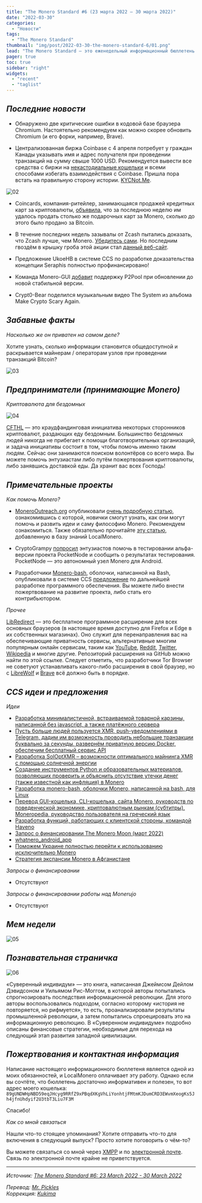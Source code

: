 ```yaml
---
title: "The Monero Standard #6 (23 марта 2022 — 30 марта 2022)"
date: "2022-03-30"
categories:
  - "Новости"
tags:
  - "The Monero Standard"
thumbnail: "img/post/2022-03-30-the-monero-standard-6/01.png"  
lead: "The Monero Standard — это еженедельный информационный бюллетень от p2p торговой платформы LocalMonero обо всём, что касается Monero."
pager: true
toc: true
sidebar: "right"
widgets:
  - "recent"
  - "taglist"
---
```


## _Последние новости_

* Обнаружено две критические ошибки в кодовой базе браузера Chromium. Настоятельно рекомендуем как можно скорее обновить Chromium (и его форки, например, Brave).

* Централизованная биржа Coinbase с 4 апреля потребует у граждан Канады указывать имя и адрес получателя при проведении транзакций на сумму свыше 1000 USD. Рекомендуется вывести все средства с биржи на [некастодиальные кошельки](https://www.getmonero.org/downloads/#mobilelight) и всеми способами избегать взаимодействия с Coinbase. Пришла пора встать на правильную сторону истории. [KYCNot.Me](https://kycnot.me/).

![02](/img/post/2022-03-30-the-monero-standard-6/02.png)

* Coincards, компания-ритейлер, занимающаяся продажей кредитных карт за криптовалюты, [объявила](https://nitter.net/CoinCards/status/1508324025256202246#m), что за последнюю неделю им удалось продать столько же подарочных карт за Monero, сколько до этого было продано за Bitcoin.

* В течение последних недель зазывалы от Zcash пытались доказать, что Zcash лучше, чем Monero. [Убедитесь сами](https://nitter.net/search?f=tweets&q=%23zec+%23xmr&since=&until=&near=jj). Но последним гвоздём в крышку гроба этой акции стал [данный веб-сайт](https://moneroinfodump.neocities.org/#ZcashBlackpill).

* Предложение UkoeHB в системе CCS по разработке доказательства концепции Seraphis полностью профинансировано!

* Команда Monero-GUI [добавит](https://github.com/monero-project/monero-gui/pull/3829) поддержку P2Pool при обновлении до новой стабильной версии.

* Crypt0-Bear поделился музыкальным видео The System из альбома Make Crypto Scary Again.

## _Забавные факты_

*Насколько же он приватен на самом деле?*

Хотите узнать, сколько информации становится общедоступной и раскрывается майнерам / операторам узлов при проведении транзакций Bitcoin?

![03](/img/post/2022-03-30-the-monero-standard-6/03.png)

## _Предприниматели (принимающие Monero)_

*Криптовалюта для бездомных*

![04](/img/post/2022-03-30-the-monero-standard-6/04.png)

[CFTHL](https://cryptoforthehomeless.org/) — это краудфандинговая инициатива некоторых сторонников криптовалют, раздающих еду бездомным. Большинство бездомных людей никогда не прибегает к помощи благотворительных организаций, и задача инициативы состоит в том, чтобы помочь именно таким людям. Сейчас они занимаются поиском волонтёров со всего мира. Вы можете помочь энтузиастам либо путём пожертвования криптовалюты, либо занявшись доставкой еды. Да хранит вас всех Господь!

## _Примечательные проекты_

*Как помочь Monero?*

* [MoneroOutreach.org](https://monerooutreach.org/) опубликовали [очень подробную статью](https://www.monerooutreach.org/stories/getting-started-helping-monero.php), ознакомившись с которой, новички смогут узнать, как они могут помочь и развить идеи и саму философию Monero. Рекомендуем ознакомиться. Также обязательно прочитайте [эту статью](https://localmonero.co/nojs/knowledge/contributing-to-monero), добавленную в базу знаний LocalMonero.

* CryptoGrampy [попросил](https://libredd.it/tqba4l/) энтузиастов помочь в тестировании альфа-версии проекта PocketNode и сообщить о результатах тестирования. PocketNode — это автономный узел Monero для Android.

* Разработчики [Monero-bash](https://github.com/hinto-janaiyo/monero-bash), оболочки, написанной на Bash, опубликовали в системе CCS [предложение](https://repo.getmonero.org/monero-project/ccs-proposals/-/merge_requests/297) по дальнейшей разработке программного обеспечения. Вы можете либо внести пожертвование на развитие проекта, либо стать его контрибьютором.

*Прочее*

[LibRedirect](https://libredirect.github.io/) — это бесплатное программное расширение для всех основных браузеров (в настоящее время доступно для Firefox и Edge в их собственных магазинах). Оно служит для перенаправления вас на обеспечивающие приватность сервисы, альтернативные многим популярным онлайн сервисам, таким как [YouTube](https://yewtu.be/), [Reddit](https://libredd.it/), [Twitter](https://nitter.net/), [Wikipedia](https://wikiless.org/) и многие другие. Репозиторий расширения на GitHub можно найти по этой ссылке. Следует отметить, что разработчики Tor Browser не советуют устанавливать какого-либо расширения в свой браузер, но с [LibreWolf](https://librewolf.net/) и [Brave](https://brave.com/) всё должно быть в порядке.

## _CCS идеи и предложения_

*Идеи*

- [Разработка минималистичной, встраиваемой товарной карзины, написанной без javascript, а также платёжного сервера](https://repo.getmonero.org/monero-project/ccs-proposals/-/merge_requests/303)
- [Пусть больше людей пользуется XMR, push-уведомлениями в Telegram, дадим им возможность проводить небольшие транзакции буквально за секунды, развернём приватную версию Docker, обеспечим бесплатный сервис API](https://repo.getmonero.org/monero-project/ccs-proposals/-/merge_requests/300)
- [Разработка SolOptXMR – возможности оптимального майнинга XMR с помощью солнечной энергии](https://repo.getmonero.org/monero-project/ccs-proposals/-/merge_requests/299)
- [Создание инструментов Python и образовательных материалов, позволяющих проверить и объяснить отсутствие утечки денег (также известной как инфляция) в Monero](https://repo.getmonero.org/monero-project/ccs-proposals/-/merge_requests/298)
- [Разработка monero-bash, оболочки Monero, написанной на bash, для Linux](https://repo.getmonero.org/monero-project/ccs-proposals/-/merge_requests/297)
- [Перевод GUI-кошелька, CLI-кошелька, сайта Monero, руководств по поведенческой экономике, криптовалютным рынкам (субтитры), Moneropedia, руководство пользователя на греческий язык](https://repo.getmonero.org/monero-project/ccs-proposals/-/merge_requests/296)
- [Разработка функций, работающих с клиентской стороны, командой Haveno](https://repo.getmonero.org/monero-project/ccs-proposals/-/merge_requests/295)
- [Запрос о финансировании The Monero Moon (март 2022)](https://repo.getmonero.org/monero-project/ccs-proposals/-/merge_requests/294)
- [whatnero_android_app](https://repo.getmonero.org/monero-project/ccs-proposals/-/merge_requests/293)
- [Поможем Украине полностью перейти к использованию исключительно Monero](https://repo.getmonero.org/monero-project/ccs-proposals/-/merge_requests/292)
- [Стратегия экспансии Monero в Афганистане](https://repo.getmonero.org/monero-project/ccs-proposals/-/merge_requests/282)

*Запросы о финансировании*

* Отсутствуют

*Запросы о финансировании работы над Monerujo*

* Отсутствуют

## *Мем недели*

![05](/img/post/2022-03-30-the-monero-standard-6/05.png)

## _Познавательная страничка_

![06](/img/post/2022-03-30-the-monero-standard-6/06.png)

«Суверенный индивидум» — это книга, написанная Джеймсом Дейлом Дэвидсоном и Уильямом Рис-Моггом, в которой авторы попытались спрогнозировать последствия информационной революции. Для этого авторы воспользовались подходом, согласно которому «история не повторяется, но рифмуется», то есть, проанализировали результаты промышленной революции, а затем попытались спроецировать это на информационную революцию. В «Суверенном индивидуме» подробно описаны финансовые стратегии, необходимые для перехода на следующий этап развития западной цивилизации.

## _Пожертвования и контактная информация_

Написание настоящего информационного бюллетеня является одной из моих обязанностей, и LocalMonero оплачивает эту работу. Однако если вы сочтёте, что бюллетень достаточно информативен и полезен, то вот адрес моего кошелька:
`89gUNDWHpNBD59eqJHcyg9RRfZ9xPBqdXKgVhLiYonhtjFMtmKJDumCRD3EWvmXeogKs5Jh4jfnUhdyif2U3tbT3Liu7F3M`

Спасибо!

*Как со мной связаться*

Нашли что-то стоящее упоминания? Хотите отправить что-то для включения в следующий выпуск? Просто хотите поговорить о чём-то?

Вы можете связаться со мной через [XMPP](xmpp:hatchbacks@disroot.org) и по [электронной почте](hatchbacks@disroot.org). Связь по электронной почте крайне не приветствуется.

---

_Источник: [The Monero Standard #6: 23 March 2022 - 30 March 2022](https://localmonero.co/the-monero-standard/weekly/6)_

_Перевод: [Mr. Pickles](https://t.me/v1docq47)_  
_Коррекция: [Kukima](https://t.me/Kukima)_
